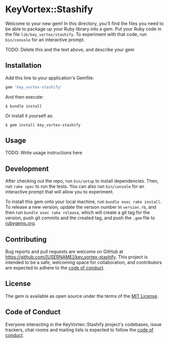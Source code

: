# KeyVortex::Stashify

Welcome to your new gem! In this directory, you'll find the files you need to be able to package up your Ruby library into a gem. Put your Ruby code in the file `lib/key_vortex/stashify`. To experiment with that code, run `bin/console` for an interactive prompt.

TODO: Delete this and the text above, and describe your gem

## Installation

Add this line to your application's Gemfile:

```ruby
gem 'key_vortex-stashify'
```

And then execute:

    $ bundle install

Or install it yourself as:

    $ gem install key_vortex-stashify

## Usage

TODO: Write usage instructions here

## Development

After checking out the repo, run `bin/setup` to install dependencies. Then, run `rake spec` to run the tests. You can also run `bin/console` for an interactive prompt that will allow you to experiment.

To install this gem onto your local machine, run `bundle exec rake install`. To release a new version, update the version number in `version.rb`, and then run `bundle exec rake release`, which will create a git tag for the version, push git commits and the created tag, and push the `.gem` file to [rubygems.org](https://rubygems.org).

## Contributing

Bug reports and pull requests are welcome on GitHub at https://github.com/[USERNAME]/key_vortex-stashify. This project is intended to be a safe, welcoming space for collaboration, and contributors are expected to adhere to the [code of conduct](https://github.com/[USERNAME]/key_vortex-stashify/blob/main/CODE_OF_CONDUCT.md).

## License

The gem is available as open source under the terms of the [MIT License](https://opensource.org/licenses/MIT).

## Code of Conduct

Everyone interacting in the KeyVortex::Stashify project's codebases, issue trackers, chat rooms and mailing lists is expected to follow the [code of conduct](https://github.com/[USERNAME]/key_vortex-stashify/blob/main/CODE_OF_CONDUCT.md).
